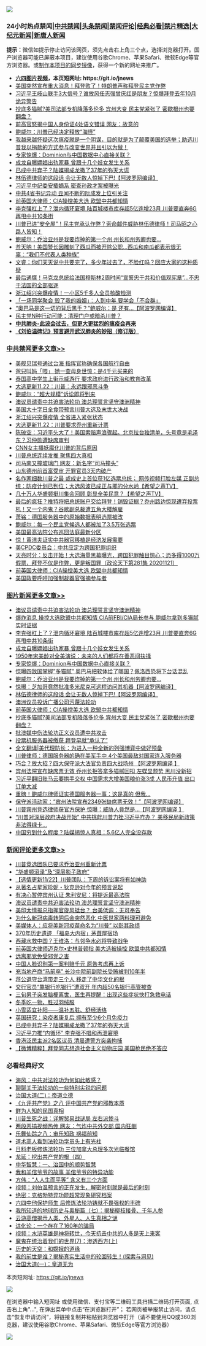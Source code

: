 ![](https://raw.githubusercontent.com/fqnews/bnews/master/64photo/fqnews-qr.jpg)

<div id="tt">
<h3>24小时热点禁闻|<a href="#%E4%B8%AD%E5%85%B1%E7%A6%81%E9%97%BB%E6%9B%B4%E5%A4%9A%E6%96%87%E7%AB%A0">中共禁闻</a>|<a href="#%E5%9B%BE%E7%89%87%E6%96%B0%E9%97%BB%E6%9B%B4%E5%A4%9A%E6%96%87%E7%AB%A0">头条禁闻</a>|<a href="#%E6%96%B0%E9%97%BB%E8%AF%84%E8%AE%BA%E6%9B%B4%E5%A4%9A%E6%96%87%E7%AB%A0">禁闻评论|<a href="#%E5%BF%85%E7%9C%8B%E7%BB%8F%E5%85%B8%E5%A5%BD%E6%96%87">经典必看|<a href="/video.md#%E7%A6%81%E7%89%87%E7%B2%BE%E9%80%89">禁片精选</a>|<a href="https://github.com/fqnews/djy/blob/master/gb/nf1351518.md#1">大纪元新闻</a>|<a href="https://github.com/fqnews/ntdtv/blob/master/gb/prog204.md#1">新唐人新闻</a></h3>
<div><b>提示：</b>微信如提示停止访问该网页，须先点击右上角三个点，选择浏览器打开。国产浏览器可能已屏蔽本项目，建议使用谷歌Chrome、苹果Safari、微软Edge等官方浏览器。或<a href="https://github.com/fqnews/bnews/blob/master/%E5%88%B6%E4%BD%9Cgit%E7%A6%81%E9%97%BB%E9%95%9C%E5%83%8F.md">制作本项目的同步镜像</a>，获得一个新的网址来推广。</div>
<ul>
<li><b><a href="http://d1.bdrive.tk/64.mp4" target="_blank">六四图片视频</a>，本页短网址: https://git.io/jnews</b></li>
<li><a href="/taiwannews/20201122/1434919.md">美国突然宣布重大消息！拜登败了！特朗普声称拜登民主党作弊</a></li>
<li><a href="/cnnews/20201122/1434888.md">习近平王岐山联手3大信号？谁放风任志强曾庆红是朋友？惊爆拜登去年10月诡异警告</a></li>
<li><a href="/topimagenews/20201122/1434900.md">抄底多猫腻?美司法部专机降落多伦多 宾州大变 民主党紧张了 密歇根州也要翻盘？</a></li>
<li><a href="/cbnews/20201122/1434910.md">前高官怒揭中国人身份证4处语文错误 网友：故意的</a></li>
<li><a href="/cbnews/20201122/1434924.md">鲍威尔：川普已经决定释放“海怪”</a></li>
<li><a href="/bannedvideo/20201122/1435185.md">我越来越怀疑这次瘟疫就是一个阴谋，目的就是为了颠覆美国的选举；助选川普我以捐款的方式参与改变世界并且引以为傲！</a></li>
<li><a href="/topimagenews/20201122/1435087.md">专家惊爆：Dominion与中国数据中心直接关联？</a></li>
<li><a href="/topimagenews/20201122/1435200.md">成龙自曝嫖娼出轨家暴 曾跟十几个妓女发生关系</a></li>
<li><a href="/comments/20201122/1435095.md">已成中共弃子？陆媒揭成龙撒了37年的弥天大谎</a></li>
<li><a href="/topimagenews/20201122/1435068.md">林伍德律师的这段话 会让无数人惊掉下巴!【阿波罗网编译】</a></li>
<li><a href="/cbnews/20201122/1434965.md">习近平中纪委安插嫡系 密查孙政才案被曝光</a></li>
<li><a href="/cnnews/20201122/1435205.md">中共4省书记异动 丑闻不断的阮成发上位引关注</a></li>
<li><a href="/comments/20201122/1434994.md">前英国大律师：CIA操控美大选 欧盟中共都知情</a></li>
<li><a href="/topimagenews/20201122/1435236.md">李克强杠上了？泄内循环窘境 陆百城楼市库存超5亿连增23月 川普要直奔6G再甩中共10条街</a></li>
<li><a href="/bannedvideo/20201122/1435186.md">川普已进“安全屋”！民主党承认作弊？索命邮件威胁林伍德律师！司马昭之心路人皆知！</a></li>
<li><a href="/topimagenews/20201122/1435081.md">鲍威尔：乔治亚州是我要炸掉的第一个州 州长和州务卿也要...</a></li>
<li><a href="/comments/20201122/1434879.md">苍天呐！美国警长因雕刻了西瓜而被开除公职…西瓜和南瓜都表示很无辜：“我们不代表人类种族”</a></li>
<li><a href="/bannedvideo/20201122/1435180.md">文睿：你们天天说中共要完了，多少年过去了，不脸红吗？回应大家的这种质疑</a></li>
<li><a href="/comments/20201122/1434880.md">最后通牒！马克龙总统给法国穆斯林2周时间“宣誓忠于共和价值观宪章”…不忠于法国的全部驱逐</a></li>
<li><a href="/cbnews/20201122/1434905.md">浙江绍兴突爆疫情！一小区5千多人全员核酸检测</a></li>
<li><a href="/lifebaike/20201122/1434942.md">「一场同学聚会 毁了我的婚姻」：人到中年 要学会「不合群」</a></li>
<li><a href="/cnnews/20201122/1435028.md">“奥巴马是这一切的背后黑手？”鲍威尔：是 还有…【阿波罗网编译】</a></li>
<li><a href="/cnnews/20201122/1435025.md">民主党N种行动可能：清理门户或暗杀川普？</a></li>
<li><b><a href="/comments/20200211/1275071.md" target="_blank">中共肺炎-此波会过去，但更大更猛烈的瘟疫会再来</a></b></li>
<li><b><a href="/comments/20200207/1272816.md" target="_blank">《刘伯温碑记》预言避开武汉肺炎的妙招（修订版）</a></b></li>
</ul>
</div>

<div class="catlist">
<h3><a href="/cbnews/" target="_blank">中共禁闻</a><span><a href="/cbnews/" target="_blank" rel="nofollow">更多文章>></a></span></h3>
<ul>
<li><a href="/cbnews/20201123/1435346.md" target="_blank">美舰贝瑞号通过台海 指挥官称确保各国航行自由</a></li>
<li><a href="/cbnews/20201123/1435345.md" target="_blank">爸只叫妈「喂」 她一查母身世惊：是4千元买来的</a></li>
<li><a href="/cbnews/20201123/1435340.md" target="_blank">泰国高中学生上街示威游行 要求政府进行政治和教育改革</a></li>
<li><a href="/cbnews/20201123/1435334.md" target="_blank">大选更新11.22：川普：永远跟邪恶斗争</a></li>
<li><a href="/cbnews/20201123/1435317.md" target="_blank">鲍威尔：“超大规模”诉讼即将到来</a></li>
<li><a href="/comments/20201122/1435307.md" target="_blank">澳议员谴责中共迫害法轮功 澳总理誓言坚守澳洲精神</a></li>
<li><a href="/cbnews/20201122/1435237.md" target="_blank">美国大十字日全食带预言川普大选及末世大决战</a></li>
<li><a href="/cbnews/20201122/1435255.md" target="_blank">浙江绍兴突爆疫情 全省进入紧张状态</a></li>
<li><a href="/cbnews/20201122/1435251.md" target="_blank">大选更新11.22：川普要求乔州重新计票</a></li>
<li><a href="/cbnews/20201122/1435245.md" target="_blank">陈破空：习近平头大了！美国索赔声浪骤起。北京拉台独清单，头号竟是毛泽东？习仲勋遭缺席审判</a></li>
<li><a href="/cbnews/20201122/1435227.md" target="_blank">CNN女主播妖魔化川普的背后原因</a></li>
<li><a href="/cbnews/20201122/1435226.md" target="_blank">川普总统连续发推 聚焦四大真相</a></li>
<li><a href="/cbnews/20201122/1435221.md" target="_blank">司马南又撞玻璃门 网友：新名字“司马撞头”</a></li>
<li><a href="/cbnews/20201122/1435201.md" target="_blank">山东德州前首富受审 开罪官员3天内破产</a></li>
<li><a href="/cbnews/20201122/1435134.md" target="_blank">名作家细数川普之最 或成史上首位获1亿选票总统； 网传视频打脸左媒 正副总统：防疫计划已到位；大选风波已成正与邪的分水岭【希望之声TV】</a></li>
<li><a href="/cbnews/20201122/1435133.md" target="_blank">几十万人华盛顿挺川集会回顾 彰显全美民意？【希望之声TV】</a></li>
<li><a href="/cbnews/20201122/1435132.md" target="_blank">最后的疯狂？推特将把总统账户交给拜登！销毁证据？乔州路边惊现遭弃投票机！又一个内鬼？谷歌副总裁遭五角大楼解雇</a></li>
<li><a href="/cbnews/20201122/1435075.md" target="_blank">萧铭：德国服务器中的原始数据表明选票被改</a></li>
<li><a href="/cbnews/20201122/1435055.md" target="_blank">鲍威尔：每一个民主党候选人都被加了3.5万张选票</a></li>
<li><a href="/cbnews/20201122/1435054.md" target="_blank">美国最高法院公布巡回法庭最新分区</a></li>
<li><a href="/comments/20201122/1435053.md" target="_blank">惊！黄洁夫证实中共器官移植是经济发展需要</a></li>
<li><a href="/cbnews/20201122/1435003.md" target="_blank">美CPDC委员会：中共应定为跨国犯罪组织</a></li>
<li><a href="/cbnews/20201122/1435001.md" target="_blank">天亮时分：反击开始！大选海量黑幕曝光，跨国犯罪触目惊心；恐多得1000万假票，拜登不仅是作弊，更是叛国罪（政论天下第281集 20201121）</a></li>
<li><a href="/comments/20201122/1434994.md" target="_blank">前英国大律师：CIA操控美大选 欧盟中共都知情</a></li>
<li><a href="/cbnews/20201122/1434966.md" target="_blank">美国政要呼吁加强制裁器官强摘参与者</a></li>

</ul>
</div>
<div class="catlist">
<h3><a href="/topimagenews/" target="_blank">图片新闻</a><span><a href="/topimagenews/" target="_blank" rel="nofollow">更多文章>></a></span></h3>
<ul>
<li><a href="/comments/20201122/1435307.md" target="_blank">澳议员谴责中共迫害法轮功 澳总理誓言坚守澳洲精神</a></li>
<li><a href="/topimagenews/20201122/1435305.md" target="_blank">爆炸消息 操控大选欧盟中共都知情 CIA前FBI/CIA局长参与 鲍威尔拿到多猫腻实时证据</a></li>
<li><a href="/topimagenews/20201122/1435236.md" target="_blank">李克强杠上了？泄内循环窘境 陆百城楼市库存超5亿连增23月 川普要直奔6G再甩中共10条街</a></li>
<li><a href="/topimagenews/20201122/1435200.md" target="_blank">成龙自曝嫖娼出轨家暴 曾跟十几个妓女发生关系</a></li>
<li><a href="/topimagenews/20201122/1435110.md" target="_blank">1950年宋美龄对全美演说：未来的人们都将在善恶间抉择</a></li>
<li><a href="/topimagenews/20201122/1435087.md" target="_blank">专家惊爆：Dominion与中国数据中心直接关联？</a></li>
<li><a href="/topimagenews/20201122/1435086.md" target="_blank">惊曝四敌国掌握&#8221;多猫腻&#8221; 奥巴马把软体给了哪国？佩洛西恐将下台话混乱</a></li>
<li><a href="/topimagenews/20201122/1435081.md" target="_blank">鲍威尔：乔治亚州是我要炸掉的第一个州 州长和州务卿也要&#8230;</a></li>
<li><a href="/topimagenews/20201122/1435080.md" target="_blank">惊曝：芝加哥竟然批准多米尼克可远程访问其机器【阿波罗网编译】</a></li>
<li><a href="/topimagenews/20201122/1435068.md" target="_blank">林伍德律师的这段话 会让无数人惊掉下巴!【阿波罗网编译】</a></li>
<li><a href="/topimagenews/20201122/1435002.md" target="_blank">澳洲议员投诉广播公司污蔑法轮功</a></li>
<li><a href="/comments/20201122/1434994.md" target="_blank">前英国大律师：CIA操控美大选 欧盟中共都知情</a></li>
<li><a href="/topimagenews/20201122/1434900.md" target="_blank">抄底多猫腻?美司法部专机降落多伦多 宾州大变 民主党紧张了 密歇根州也要翻盘？</a></li>
<li><a href="/comments/20201121/1434789.md" target="_blank">批澳媒中伤法轮功正义议员遭中共攻击</a></li>
<li><a href="/topimagenews/20201121/1434715.md" target="_blank">投票机服务器被缴获 拜登早就“承认了”</a></li>
<li><a href="/topimagenews/20201121/1434709.md" target="_blank">全文翻译|美代理防长：为进入一种全新的列强博弈中做好预备</a></li>
<li><a href="/topimagenews/20201121/1434652.md" target="_blank">川普律师：德国服务器的确在美军手中 4个美国最敌对国家连入服务器</a></li>
<li><a href="/topimagenews/20201121/1434630.md" target="_blank">巧合？放大招？四大保守派大法官负责四大战场州 【阿波罗网编译 】</a></li>
<li><a href="/topimagenews/20201121/1434367.md" target="_blank">宾州法院宣布缺席票无效 乔州长拒答拿多猫腻回扣 左媒显颓势 黑川没新招</a></li>
<li><a href="/topimagenews/20201120/1434185.md" target="_blank">习近平翻旧账马云要拱手交权 中国需求大增美国粮价涨3成 人民币升值 出口订单大减</a></li>
<li><a href="/topimagenews/20201120/1434024.md" target="_blank">重磅！鲍威尔律师证实德国服务器一事：这是真的 但我…</a></li>
<li><a href="/topimagenews/20201120/1433984.md" target="_blank">保守派活动家：“宾州法院宣布2349张缺席票无效！”【阿波罗网编译】</a></li>
<li><a href="/topimagenews/20201120/1433938.md" target="_blank">川普宾州竞选律师获官方保护 惊曝：威胁人竟然是&#8230;【阿波罗网编译 】</a></li>
<li><a href="/topimagenews/20201120/1433793.md" target="_blank">“川普对深层政府决战开始” 中共挑衅川普力挫习近平咋办？ 美移民局新政策非法得绿卡&#8230;</a></li>
<li><a href="/topimagenews/20201120/1433756.md" target="_blank">中国穷到什么程度？陆媒揭惊人真相：5.6亿人完全没存款</a></li>

</ul>
</div>
<div class="catlist">
<h3><a href="/comments/" target="_blank">新闻评论</a><span><a href="/comments/" target="_blank" rel="nofollow">更多文章>></a></span></h3>
<ul>
<li><a href="/comments/20201123/1435341.md" target="_blank">川普竞选团队已要求乔治亚州重新计票</a></li>
<li><a href="/comments/20201123/1435336.md" target="_blank">“华盛顿沼泽”及“深层影子政府”</a></li>
<li><a href="/comments/20201123/1435333.md" target="_blank">【选情更新11/22】川普团队：下周的诉讼案将有如神助</a></li>
<li><a href="/comments/20201123/1435331.md" target="_blank">从著名占星家珍妮・狄克逊对今年的预言说起</a></li>
<li><a href="/comments/20201122/1435309.md" target="_blank">有决心暂停宾州认证 朱利安尼：将提诉最高法院</a></li>
<li><a href="/comments/20201122/1435307.md" target="_blank">澳议员谴责中共迫害法轮功 澳总理誓言坚守澳洲精神</a></li>
<li><a href="/comments/20201122/1435270.md" target="_blank">美印太情报总指挥官旋风抵台？ 台美低调：无可奉告</a></li>
<li><a href="/comments/20201122/1435269.md" target="_blank">为什么新冠病毒转阴后会突然恶化 中医世家两料理可避免</a></li>
<li><a href="/comments/20201122/1435260.md" target="_blank">美媒体人：应将美新冠疫苗命名为“川普” 以彰其政绩</a></li>
<li><a href="/comments/20201122/1435250.md" target="_blank">370年历史遗迹 「福岛大内宿」茅葺屋宿场</a></li>
<li><a href="/comments/20201122/1435243.md" target="_blank">西藏水救中国？王维洛：与邻争水必将导致战争</a></li>
<li><a href="/comments/20201122/1435242.md" target="_blank">前英国大律师迈克尔•史林普顿指 美大选被操控 欧盟中共都知情</a></li>
<li><a href="/comments/20201122/1435193.md" target="_blank">远离邪党免受邪党之害</a></li>
<li><a href="/comments/20201122/1435223.md" target="_blank">中国人脸识别第一案判赔千元 原告考虑再上诉</a></li>
<li><a href="/comments/20201122/1435206.md" target="_blank">充当地产商“马前卒” 长沙中院前副院长受贿被判10年半</a></li>
<li><a href="/comments/20201122/1435125.md" target="_blank">蒋公退守台湾带走三个人 移走了中华文化的根</a></li>
<li><a href="/comments/20201122/1435107.md" target="_blank">交行官员“靠银行吃银行”遭双开 年内超50名银行高管被查</a></li>
<li><a href="/comments/20201122/1435106.md" target="_blank">三旬男子突发脑梗离世，医生再提醒：出现这些症状快打急救电话</a></li>
<li><a href="/comments/20201122/1435105.md" target="_blank">冬季吃一物，胜过羽绒服</a></li>
<li><a href="/comments/20201122/1435104.md" target="_blank">小雪适宜补阳——温补五脏、舒经活络</a></li>
<li><a href="/comments/20201122/1435103.md" target="_blank">英国研究：染疫者康复后 拥有至少6个月免疫力</a></li>
<li><a href="/comments/20201122/1435095.md" target="_blank">已成中共弃子？陆媒揭成龙撒了37年的弥天大谎</a></li>
<li><a href="/comments/20201122/1435074.md" target="_blank">习近平力推“内循环” 李克强不唱和再泄窘境</a></li>
<li><a href="/comments/20201122/1435073.md" target="_blank">香港泛民主派2名区议员 清晨遭警方突袭拘捕</a></li>
<li><a href="/comments/20201122/1435065.md" target="_blank">【微博精粹】拜登同志想造社会主义动物庄园 美国枪民绝不答应</a></li>

</ul>
</div>

<div class="catlist">
<h3>必看经典好文</h3>
<ul>
<li><a href="/comments/20191218/1228234.md" target="_blank">海风：中共对法轮功为何如此敏感？</a></li>
<li><a href="/comments/20190417/1114875.md" target="_blank">聊聊关于法轮功的一些特别尖锐的问题</a></li>
<li><a href="/cbnews/20180308/911611.md" target="_blank">治国大道(二)：帝道立德</a></li>
<li><a href="/bookonline/20131116/201047.md" target="_blank">《九评共产党》之八 评中国共产党的邪教本质</a></li>
<li><a href="/comments/20200926/1403589.md" target="_blank">鲜为人知的民国真相</a></li>
<li><a href="/comments/20200908/1392745.md" target="_blank">川普生死之战：详解贸易战谜局 左右派惨斗</a></li>
<li><a href="/cbnews/20200703/1355059.md" target="_blank">两段恶搞视频热传 网友：气炸中共外交部 国内狂删</a></li>
<li><a href="/tculture/20170717/792953.md" target="_blank">乐舞仙踪之八：审乐知政 祸福前知</a></li>
<li><a href="/comments/20200227/1284657.md" target="_blank">道术高人看到法轮功学员头上有光柱</a></li>
<li><a href="/comments/20200531/1337359.md" target="_blank">日料老板修炼法轮功 三位加拿大总理多次光临餐馆</a></li>
<li><a href="/comments/20200930/1405812.md" target="_blank">龙延：挖出共产党的根（四）</a></li>
<li><a href="/comments/20200605/1340202.md" target="_blank">中华智慧：一、治国中的顺势智慧</a></li>
<li><a href="/tculture/20200917/1398046.md" target="_blank">我和羊倌爷爷的故事 羊倌爷爷的特异功能</a></li>
<li><a href="/comments/20200720/1363377.md" target="_blank">方伟：“人人生而平等” 含义有三个方面</a></li>
<li><a href="/comments/20200628/1351782.md" target="_blank">视频：刘伯温预言的正在发生，解密时刻就是最后的时刻</a></li>
<li><a href="/comments/20200705/783265.md" target="_blank">绝密：克格勃特异功能超常现象研究档案</a></li>
<li><a href="/comments/20200926/1403542.md" target="_blank">六四中他保护师生 后修炼法轮功铸就不畏强权的丰碑</a></li>
<li><a href="/topimagenews/20171210/868397.md" target="_blank">我所知道的地球历史与奥秘篇（七）：揭秘柳枝接骨、千年人参</a></li>
<li><a href="/comments/20200919/82684.md" target="_blank">云游高僧揭示人类、外星人、人生真相之谜</a></li>
<li><a href="/comments/20200907/1392278.md" target="_blank">进化论：一个存在了160年的骗局</a></li>
<li><a href="/comments/20200623/1273653.md" target="_blank">视频：水浒英雄是神将转世，今天抗击中共的人多是天上来客</a></li>
<li><a href="/topimagenews/20180527/948369.md" target="_blank">魔鬼在统治着我们的世界(7)：渗透西方(上)</a></li>
<li><a href="/cbnews/20190219/1083302.md" target="_blank">历史的天空：和嫦娥的道缘</a></li>
<li><a href="/comments/20200715/1359453.md" target="_blank">我的前世是谁？揭秘真实生活中的轮回转生！(探索与洞见)</a></li>
<li><a href="/cbnews/20180307/911097.md" target="_blank">治国大道(一)：皇道无为</a></li>

</ul>
</div>

本页短网址: https://git.io/jnews

![](https://raw.githubusercontent.com/fqnews/bnews/master/64photo/fqnews-qr.jpg)

在浏览器中输入短网址 或使用微信、支付宝等二维码工具扫描二维码打开页面, 点击右上角"...", 在弹出菜单中点击“在浏览器打开”； 若网页被举报禁止访问，请点击“恢复申请访问”，将链接复制并粘贴到浏览器中打开（请不要使用QQ或360浏览器，建议使用谷歌Chrome、苹果Safari、微软Edge等官方浏览器）

![](https://raw.githubusercontent.com/fqnews/bnews/master/64photo/wx.jpg)